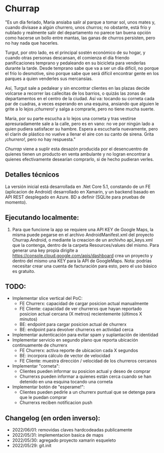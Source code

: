 # Churrap

"Es un día feriado, María ansiaba salir al parque a tomar sol, unos mates y, cuando divisase a algún churrero, unos churros; no obstante, está frío y nublado y realmente salir del departamento no parece tan buena opción como hacerse un bollo entre mantas, las ganas de churros persisten, pero no hay nada que hacerles.

Turgut, por otro lado, es el principal sostén económico de su hogar, y cuando otras personas descansan, él comienza el día friendo panificaciones temprano y pedaleando en su bicicleta para venderlas durante la tarde. Desde temprano sabe que va a ser un día difícil, no porque el frío lo desmotive, sino porque sabe que será difícil encontrar gente en los parques a quien venderles sus mercansías.

Así, Turgut sale a pedalear y sin encontrar clientes en las plazas decide volcarse a recorrer las callecitas de los barrios, o quizás las zonas de departamentos en el centro de la ciudad. Así va: tocando su corneta cada par de cuadras, a veces esperando en una esquina, ansiando que alguien le grite a lo lejos _¡churrero!_ y salga a comprarle, pero no tiene mucha suerte.

María, por su parte escucha a lo lejos una corneta y tras vestirse apresuradamente sale a la calle, pero es en vano: no ve por ningún lado a quien pudiera satisfacer su hambre. Espera a escucharla nuevamente, pero el clarín de plástico no vuelve a llenar el aire con su canto de sirena. Grita _¡churrero!_, pero no hay respuesta."

*Churrap* viene a suplir esta desazón producida por el desencuentro de quienes tienen un producto en venta ambulante y no logran encontrar a quienes efectivamente desearían comprarlo, si de hecho pudieran verles.

## Detalles técnicos

La versión inicial está desarrollada en .Net Core 5.1, constando de un FE (aplicacion de Android) desarrollado en Xamarin, y un backend basado en API REST desplegado en Azure. BD a definir (SQLite para pruebas de momento).

## Ejecutando localmente:

1. Para que funcione la app se requiere una API KEY de Google Maps, la misma puede pegarse en el archivo AndroidManifest.xml del proyecto Churrap.Android, o mediante la creacion de un archivho api_keys.xml que la contenga, dentro de la carpeta Resources/values del mismo. Para generar una key propia dirigíte a https://console.cloud.google.com/apis/dashboard crea un proyecto y dentro del mismo una KEY para la API de GoogleMaps. Nota: podrías necesitar crear una cuenta de facturación para esto, pero el uso básico es gratuito.

## TODO:

* Implementar slice vertical del PoC:
    - FE Churrerx: capacidad de cargar posicion actual manualmente
    - FE Cliente: capacidad de ver churrerxs que hayan reportado posicion actual cercana (X metros) recientemente (últimos X minutos)
    - BE: endpoint para cargar posicion actual de churrerx
    - BE: endpoint para devolver churrerxs en actividad cerca
* Implementar autenticación para evitar spam y suplantación de identidad
* Implementar servicio en segundo plano que reporta ubicación continuamente de churrerx
    - FE Churrerx: activa reporte de ubicacion cada X segundos
    - BE: incorpora cálculo de vector de velocidad
    - FE Cliente: muestra dirección / velocidad de los churreros cercanos
* Implementar "corneta":
    - Clientes pueden informar su posicion actual y deseo de comprar
    - Churrerxs pueden informar a quienes están cerca cuando se han detenido en una esquina tocando una corneta
* Implementar botón de "esperame!":
    - Clientes pueden pedirle a un churrerx puntual que se detenga para que le puedan comprar
    - Churrerxs reciben notificacion push

## Changelog (en orden inverso):

* 2022/06/01: removidas claves hardcodeadas publicamente
* 2022/05/31: implementacion basica de maps
* 2022/05/30: agregado proyecto xamarin esqueleto
* 2022/05/29: git.init